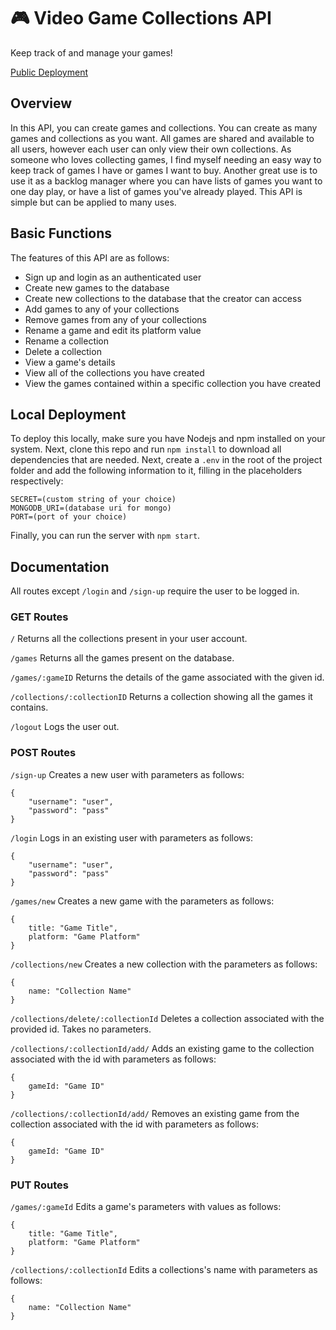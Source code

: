 # 🎮 Video Game Collections API

Keep track of and manage your games!

[Public Deployment](https://video-game-collections-api.herokuapp.com/)

## Overview

In this API, you can create games and collections. You can create as many games and collections as you want. All games are shared and available to all users, however each user can only view their own collections. As someone who loves collecting games, I find myself needing an easy way to keep track of games I have or games I want to buy. Another great use is to use it as a backlog manager where you can have lists of games you want to one day play, or have a list of games you've already played. This API is simple but can be applied to many uses.

## Basic Functions

The features of this API are as follows:

- Sign up and login as an authenticated user
- Create new games to the database
- Create new collections to the database that the creator can access
- Add games to any of your collections
- Remove games from any of your collections
- Rename a game and edit its platform value
- Rename a collection
- Delete a collection
- View a game's details
- View all of the collections you have created
- View the games contained within a specific collection you have created

## Local Deployment

To deploy this locally, make sure you have Nodejs and npm installed on your system. Next, clone this repo and run `npm install` to download all dependencies that are needed. Next, create a `.env` in the root of the project folder and add the following information to it, filling in the placeholders respectively:

```.env
SECRET=(custom string of your choice)
MONGODB_URI=(database uri for mongo)
PORT=(port of your choice)
```

Finally, you can run the server with `npm start`.

## Documentation

All routes except `/login` and `/sign-up` require the user to be logged in.

### GET Routes

`/`
Returns all the collections present in your user account.

`/games`
Returns all the games present on the database.

`/games/:gameID`
Returns the details of the game associated with the given id.

`/collections/:collectionID`
Returns a collection showing all the games it contains.

`/logout`
Logs the user out.

### POST Routes

`/sign-up`
Creates a new user with parameters as follows:

```
{
    "username": "user",
    "password": "pass"
}
```

`/login`
Logs in an existing user with parameters as follows:

```
{
    "username": "user",
    "password": "pass"
}
```

`/games/new`
Creates a new game with the parameters as follows:

```
{
    title: "Game Title",
    platform: "Game Platform"
}
```

`/collections/new`
Creates a new collection with the parameters as follows:

```
{
    name: "Collection Name"
}
```

`/collections/delete/:collectionId`
Deletes a collection associated with the provided id. Takes no parameters.

`/collections/:collectionId/add/`
Adds an existing game to the collection associated with the id with parameters as follows:

```
{
    gameId: "Game ID"
}
```

`/collections/:collectionId/add/`
Removes an existing game from the collection associated with the id with parameters as follows:

```
{
    gameId: "Game ID"
}
```

### PUT Routes

`/games/:gameId`
Edits a game's parameters with values as follows:

```
{
    title: "Game Title",
    platform: "Game Platform"
}
```

`/collections/:collectionId`
Edits a collections's name with parameters as follows:

```
{
    name: "Collection Name"
}
```
